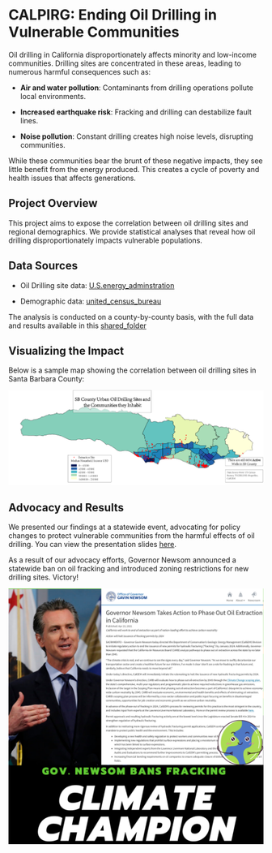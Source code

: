 # CALPIRG: Ending Oil Drilling in Vulnerable Communities
Oil drilling in California disproportionately affects minority and low-income communities. Drilling sites are concentrated in these areas, leading to numerous harmful consequences such as:

- __Air and water pollution__: Contaminants from drilling operations pollute local environments.

- __Increased earthquake risk__: Fracking and drilling can destabilize fault lines.
  
- __Noise pollution__: Constant drilling creates high noise levels, disrupting communities.


While these communities bear the brunt of these negative impacts, they see little benefit from the energy produced. This creates a cycle of poverty and health issues that affects generations.

## Project Overview

This project aims to expose the correlation between oil drilling sites and regional demographics. We provide statistical analyses that reveal how oil drilling disproportionately impacts vulnerable populations.


## Data Sources

- Oil Drilling site data: [U.S.energy_adminstration](https://www.eia.gov/petroleum/drilling/)

- Demographic data: [united_census_bureau](https://www.census.gov/data.html)

The analysis is conducted on a county-by-county basis, with the full data and results available in this [shared_folder](https://drive.google.com/drive/folders/1hWEWJWHoTThoUTxZZ9bQ0v3mJsrEAPZN?usp=sharing)

## Visualizing the Impact
Below is a sample map showing the correlation between oil drilling sites in Santa Barbara County:

![sb](sb.png)

## Advocacy and Results

We presented our findings at a statewide event, advocating for policy changes to protect vulnerable communities from the harmful effects of oil drilling. You can view the presentation slides [here](presentation/presentation_slides.pptx).


As a result of our advocacy efforts, Governor Newsom announced a statewide ban on oil fracking and introduced zoning restrictions for new drilling sites. Victory!

![Newsom](newsom_bans_fracking.png)
